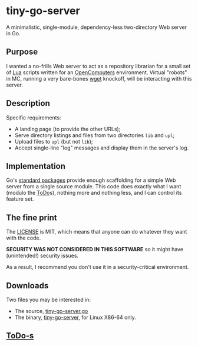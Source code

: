 # tiny-go-server

A minimalistic, single-module, dependency-less two-directory Web server in Go.

## Purpose

I wanted a no-frills Web server to act as a repository librarian for a small set of 
[Lua](https://www.lua.org/) scripts written for an [OpenComputers](http://ocdoc.cil.li/) 
environment. Virtual "robots" in MC, running a very bare-bones 
[wget](https://www.gnu.org/software/wget/) knockoff, will be interacting with this server.

## Description

Specific requirements:

* A landing page (to provide the other URLs);
* Serve directory listings and files from two directories `lib` and `upl`;
* Upload files to `upl` (but not `lib`);
* Accept single-line "log" messages and display them in the server's log.

## Implementation

Go's [standard packages](https://golang.org/pkg/) provide enough scaffolding for a simple Web server
from a single source module. This code does exactly what I want (modulo the [ToDo](ToDo.md)s), 
nothing more and nothing less, and I can control its feature set.

## The fine print

The [LICENSE](LICENSE) is MIT, which means that anyone can do whatever they want with the code.

**SECURITY WAS NOT CONSIDERED IN THIS SOFTWARE** 
so it might have (unintended!) security issues.

As a result, I recommend you don't use it in a security-critical environment.

## Downloads

Two files you may be interested in:

* The source, [tiny-go-server.go](src/github.com/CarlSmotricz/tiny-go-server/tiny_go_server.go)
* The binary, [tiny-go-server](bin/tiny-go-server), for Linux X86-64 only.

## [ToDo-s](ToDo.md)
